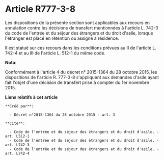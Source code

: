 # Article R777-3-8

Les dispositions de la présente section sont applicables aux recours en annulation contre les décisions de transfert
mentionnées à l'article L. 742-3 du code de l'entrée et du séjour des étrangers et du droit d'asile, lorsque l'étranger est
placé en rétention ou assigné à résidence. 

Il est statué sur ces recours dans les conditions prévues au II de l'article L. 742-4 et au III de l'article L. 512-1 du même
code.

**Nota:**

Conformément à l'article 4 du décret n° 2015-1364 du 28 octobre 2015, les dispositions de l'article R. 777-3-8 s'appliquent
aux demandes d'asile ayant fait l'objet d'une décision de transfert prise à compter du 1er novembre 2015.

**Liens relatifs à cet article**

	**Créé par**:

	  - Décret n°2015-1364 du 28 octobre 2015 - art. 3

	**Cite**:

	  - Code de l'entrée et du séjour des étrangers et du droit d'asile. - art. L512-1
	  - Code de l'entrée et du séjour des étrangers et du droit d'asile. - art. L742-3
	  - Code de l'entrée et du séjour des étrangers et du droit d'asile. - art. L742-4
